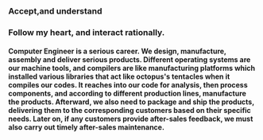 ### Accept,and understand
### Follow my heart, and interact rationally.


#### Computer Engineer is a serious career. We design, manufacture, assembly and deliver serious products. Different operating systems are our machine tools, and compilers are like manufacturing platforms which installed various libraries that act like octopus's tentacles when it compiles our codes. It reaches into our code for analysis, then process components, and according to different production lines, manufacture the products. Afterward, we also need to package and ship the products, delivering them to the corresponding customers based on their specific needs. Later on, if any customers provide after-sales feedback, we must also carry out timely after-sales maintenance.
